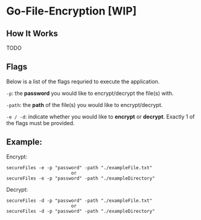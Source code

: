 # Go-File-Encryption [WIP]

## How It Works
TODO


## Flags
Below is a list of the flags requried to execute the application. 

`-p`: the **password** you would like to encrypt/decrypt the file(s) with. 
    
`-path`: the **path** of the file(s) you would like to encrypt/decrypt.

`-e / -d`: indicate whether you would like to **encrypt** or **decrypt**. Exactly 1 of the flags must be provided.

## Example:

Encrypt:

    secureFiles -e -p "password" -path "./exampleFile.txt"
                            or
    secureFiles -e -p "password" -path "./exampleDirectory"

Decrypt:

    secureFiles -d -p "password" -path "./exampleFile.txt"
                            or
    secureFiles -d -p "password" -path "./exampleDirectory"
